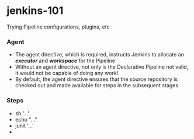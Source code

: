 # jenkins-101

Trying Pipeline configurations, plugins, etc

### Agent
- The agent directive, which is required, instructs Jenkins to allocate an **_executor_** and _**workspace**_ for the Pipeline 
- Without an agent directive, not only is the Declarative Pipeline not valid, it would not be capable of doing any work!
- By default, the agent directive ensures that the source repository is checked out and made available for steps in the subsequent stages

### Steps
- sh '...'
- echo "..."
- junit '...'
- 